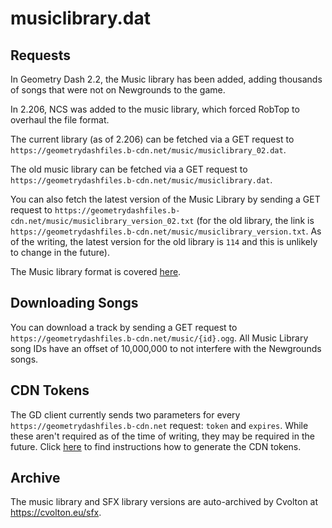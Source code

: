 # musiclibrary.dat 

## Requests

In Geometry Dash 2.2, the Music library has been added, adding thousands of songs that were not on Newgrounds to the game. 

In 2.206, NCS was added to the music library, which forced RobTop to overhaul the file format.

The current library (as of 2.206) can be fetched via a GET request to `https://geometrydashfiles.b-cdn.net/music/musiclibrary_02.dat`.

The old music library can be fetched via a GET request to `https://geometrydashfiles.b-cdn.net/music/musiclibrary.dat`.

You can also fetch the latest version of the Music Library by sending a GET request to `https://geometrydashfiles.b-cdn.net/music/musiclibrary_version_02.txt` (for the old library, the link is `https://geometrydashfiles.b-cdn.net/music/musiclibrary_version.txt`. As of the writing, the latest version for the old library is `114` and this is unlikely to change in the future).

The Music library format is covered [here](/resources/client/musiclibrary.md).

## Downloading Songs

You can download a track by sending a GET request to `https://geometrydashfiles.b-cdn.net/music/{id}.ogg`. All Music Library song IDs have an offset of 10,000,000 to not interfere with the Newgrounds songs.

## CDN Tokens

The GD client currently sends two parameters for every `https://geometrydashfiles.b-cdn.net` request: `token` and `expires`. While these aren't required as of the time of writing, they may be required in the future. Click [here](/topics/cdn_token.md) to find instructions
how to generate the CDN tokens.

## Archive

The music library and SFX library versions are auto-archived by Cvolton at https://cvolton.eu/sfx.
